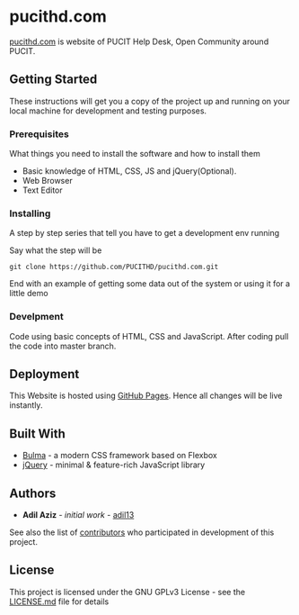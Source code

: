 # pucithd.com

[pucithd.com](http://pucithd.com) is website of PUCIT Help Desk, Open Community around PUCIT.

## Getting Started

These instructions will get you a copy of the project up and running on your local machine for development and testing purposes.

### Prerequisites

What things you need to install the software and how to install them

* Basic knowledge of HTML, CSS, JS and jQuery(Optional).
* Web Browser
* Text Editor

### Installing

A step by step series that tell you have to get a development env running

Say what the step will be

```
git clone https://github.com/PUCITHD/pucithd.com.git
```

End with an example of getting some data out of the system or using it for a little demo


### Develpment

Code using basic concepts of HTML, CSS and JavaScript.
After coding pull the code into master branch.

## Deployment

This Website is hosted using [GitHub Pages](https://pages.github.com). Hence all changes will be live instantly.

## Built With

* [Bulma](http://bulma.io) - a modern CSS framework based on Flexbox
* [jQuery](http://jquery.org/) - minimal & feature-rich JavaScript library


## Authors

* **Adil Aziz** - *initial work* - [adil13](https://github.com/adilj13)

See also the list of [contributors](https://github.com/PUCITHD/pucithd.com/contributors) who participated in development of this project.

## License

This project is licensed under the GNU GPLv3 License - see the [LICENSE.md](LICENSE.md) file for details
